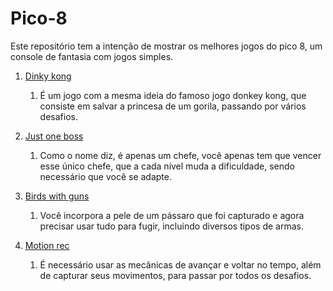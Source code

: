 # Pico-8
Este repositório tem a intenção de mostrar os melhores jogos do pico 8, um console de fantasia com jogos simples.


1. [Dinky kong](https://www.lexaloffle.com/bbs/?pid=126683#p)
    1. É um jogo com a mesma ideia do famoso jogo donkey kong, que consiste em salvar a princesa de um gorila, passando por vários desafios.

2. [Just one boss](https://www.lexaloffle.com/bbs/?pid=49234#p)
    1. Como o nome diz, é apenas um chefe, você apenas tem que vencer esse único chefe, que a cada nível muda a dificuldade, sendo necessário que você se adapte.

3. [Birds with guns](https://www.lexaloffle.com/bbs/?pid=100000#p)
    1. Você incorpora a pele de um pássaro que foi capturado e agora precisar usar tudo para fugir, incluindo diversos tipos de armas.

4. [Motion rec](https://www.lexaloffle.com/bbs/?pid=131910#p)
    1. É necessário usar as mecânicas de avançar e voltar no tempo, além de capturar seus movimentos, para passar por todos os desafios.
